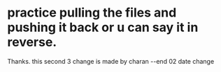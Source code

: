 # practice pulling the files and pushing it back or u can say it in reverse.
Thanks.
this second 3 change is made by charan --end
02 date change